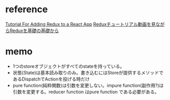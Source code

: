 # reference
[Tutorial For Adding Redux to a React App](https://code.likeagirl.io/tutorial-for-adding-redux-to-a-react-app-1a94cc1738e5)
[Reduxチュートリアル動画を見ながらReduxを基礎の基礎から](https://qiita.com/insight3110/items/4d212ecef6992e8eaee5)

# memo
- 1つのstoreオブジェクトがすべてのstateを持っている。
- 状態(State)は基本読み取りのみ。書き込むにはStoreが提供するメソッドであるDispatchでActionを投げる時だけ
- pure function(純粋関数)は引数を変更しない。impure function(副作用?)は引数を変更する。reducer function はpure function である必要がある。
